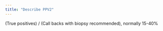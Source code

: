 ```yaml
---
title: "Describe PPV2"
---
```

(True positives) / (Call backs with biopsy recommended), normally 15-40%

